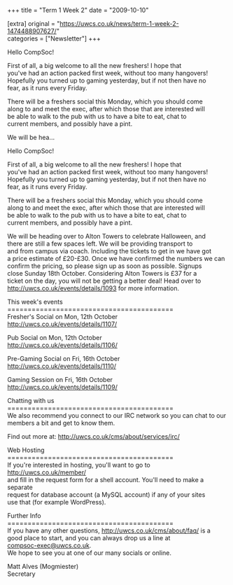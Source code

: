 +++
title = "Term 1 Week 2"
date = "2009-10-10"

[extra]
original = "https://uwcs.co.uk/news/term-1-week-2-1474488907627/"    
categories = ["Newsletter"]
+++

<p>Hello CompSoc!</p>

<p>First of all, a big welcome to all the new freshers! I hope that<br />you've had an action packed first week, without too many hangovers!<br />Hopefully you turned up to gaming yesterday, but if not then have no<br />fear, as it runs every Friday.</p>

<p>There will be a freshers social this Monday, which you should come<br />along to and meet the exec, after which those that are interested will<br />be able to walk to the pub with us to have a bite to eat, chat to<br />current members, and possibly have a pint.</p>

<p>We will be hea...</p>

<!-- more -->

Hello CompSoc\!

First of all, a big welcome to all the new freshers\! I hope that  
you've had an action packed first week, without too many hangovers\!  
Hopefully you turned up to gaming yesterday, but if not then have no  
fear, as it runs every Friday.

There will be a freshers social this Monday, which you should come  
along to and meet the exec, after which those that are interested will  
be able to walk to the pub with us to have a bite to eat, chat to  
current members, and possibly have a pint.

We will be heading over to Alton Towers to celebrate Halloween, and  
there are still a few spaces left. We will be providing transport to  
and from campus via coach. Including the tickets to get in we have got  
a price estimate of £20-£30. Once we have confirmed the numbers we can  
confirm the pricing, so please sign up as soon as possible. Signups  
close Sunday 18th October. Considering Alton Towers is £37 for a  
ticket on the day, you will not be getting a better deal\! Head over to  
http://uwcs.co.uk/events/details/1093 for more information.

This week's events  
\=========================================  
Fresher's Social on Mon, 12th October  
http://uwcs.co.uk/events/details/1107/

Pub Social on Mon, 12th October  
http://uwcs.co.uk/events/details/1106/

Pre-Gaming Social on Fri, 16th October  
http://uwcs.co.uk/events/details/1110/

Gaming Session on Fri, 16th October  
http://uwcs.co.uk/events/details/1109/

Chatting with us  
\=========================================  
We also recommend you connect to our IRC network so you can chat to our  
members a bit and get to know them.

Find out more at: http://uwcs.co.uk/cms/about/services/irc/

Web Hosting  
\=========================================  
If you're interested in hosting, you'll want to go to http://uwcs.co.uk/member/  
and fill in the request form for a shell account. You'll need to make a separate  
request for database account (a MySQL account) if any of your sites  
use that (for example WordPress).

Further Info  
\=========================================  
If you have any other questions, http://uwcs.co.uk/cms/about/faq/ is a  
good place to start, and you can always drop us a line at  
compsoc-exec@uwcs.co.uk.  
We hope to see you at one of our many socials or online.

Matt Alves (Mogmiester)  
Secretary

